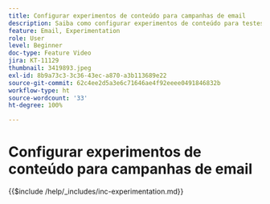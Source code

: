 ```yaml
---
title: Configurar experimentos de conteúdo para campanhas de email
description: Saiba como configurar experimentos de conteúdo para testes A/B no AJO e explorar o conteúdo de email que melhor impulsiona seus objetivos de negócios.
feature: Email, Experimentation
role: User
level: Beginner
doc-type: Feature Video
jira: KT-11129
thumbnail: 3419893.jpeg
exl-id: 8b9a73c3-3c36-43ec-a870-a3b113689e22
source-git-commit: 62c4ee2d5a3e6c71646ae4f92eeee0491846832b
workflow-type: ht
source-wordcount: '33'
ht-degree: 100%

---
```


# Configurar experimentos de conteúdo para campanhas de email

{{$include /help/_includes/inc-experimentation.md}}
